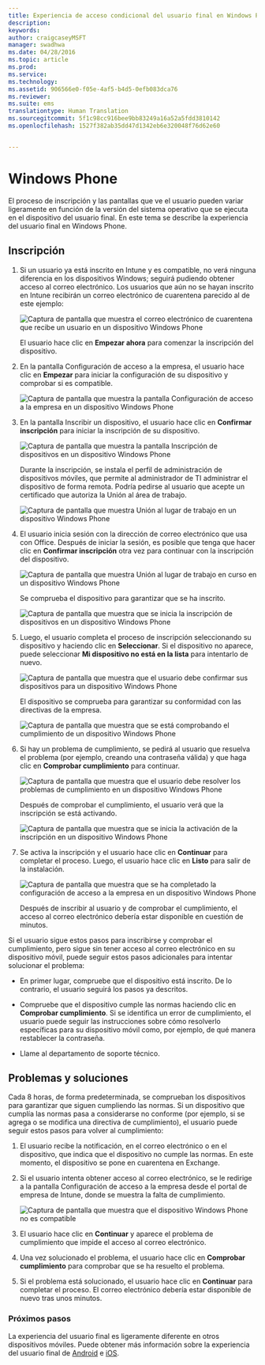 ```yaml
---
title: Experiencia de acceso condicional del usuario final en Windows Phone
description: 
keywords: 
author: craigcaseyMSFT
manager: swadhwa
ms.date: 04/28/2016
ms.topic: article
ms.prod: 
ms.service: 
ms.technology: 
ms.assetid: 906566e0-f05e-4af5-b4d5-0efb083dca76
ms.reviewer: 
ms.suite: ems
translationtype: Human Translation
ms.sourcegitcommit: 5f1c98cc916bee9bb83249a16a52a5fdd3810142
ms.openlocfilehash: 1527f382ab35dd47d1342eb6e320048f76d62e60


---
```


# Windows Phone

El proceso de inscripción y las pantallas que ve el usuario pueden variar ligeramente en función de la versión del sistema operativo que se ejecuta en el dispositivo del usuario final.  En este tema se describe la experiencia del usuario final en Windows Phone.

## Inscripción

1.  Si un usuario ya está inscrito en Intune y es compatible, no verá ninguna diferencia en los dispositivos Windows; seguirá pudiendo obtener acceso al correo electrónico. Los usuarios que aún no se hayan inscrito en Intune recibirán un correo electrónico de cuarentena parecido al de este ejemplo:

    ![Captura de pantalla que muestra el correo electrónico de cuarentena que recibe un usuario en un dispositivo Windows Phone](./media/ProtectEmail/EUX-Windows-quarantineEmail.png)

    El usuario hace clic en **Empezar ahora** para comenzar la inscripción del dispositivo.

2.  En la pantalla Configuración de acceso a la empresa, el usuario hace clic en **Empezar** para iniciar la configuración de su dispositivo y comprobar si es compatible.

    ![Captura de pantalla que muestra la pantalla Configuración de acceso a la empresa en un dispositivo Windows Phone](./media/ProtectEmail/EUX-Windows1-company-Access-Setup.png)

3.  En la pantalla Inscribir un dispositivo, el usuario hace clic en **Confirmar inscripción** para iniciar la inscripción de su dispositivo.

    ![Captura de pantalla que muestra la pantalla Inscripción de dispositivos en un dispositivo Windows Phone](./media/ProtectEmail/EUX-Windows3-enroll-Device.png)

    Durante la inscripción, se instala el perfil de administración de dispositivos móviles, que permite al administrador de TI administrar el dispositivo de forma remota. Podría pedirse al usuario que acepte un certificado que autoriza la Unión al área de trabajo.

    ![Captura de pantalla que muestra Unión al lugar de trabajo en un dispositivo Windows Phone](./media/ProtectEmail/EUX-Windows4-workplaceJoin1.png)

4.  El usuario inicia sesión con la dirección de correo electrónico que usa con Office. Después de iniciar la sesión, es posible que tenga que hacer clic en **Confirmar inscripción** otra vez para continuar con la inscripción del dispositivo.

    ![Captura de pantalla que muestra Unión al lugar de trabajo en curso en un dispositivo Windows Phone](./media/ProtectEmail/EUX-Windows5-workplaceJoin2.png)

    Se comprueba el dispositivo para garantizar que se ha inscrito.

    ![Captura de pantalla que muestra que se inicia la inscripción de dispositivos en un dispositivo Windows Phone](./media/ProtectEmail/EUX-Windows6-checking-Enrollment.png)

5.  Luego, el usuario completa el proceso de inscripción seleccionando su dispositivo y haciendo clic en **Seleccionar**. Si el dispositivo no aparece, puede seleccionar **Mi dispositivo no está en la lista** para intentarlo de nuevo.

    ![Captura de pantalla que muestra que el usuario debe confirmar sus dispositivos para un dispositivo Windows Phone](./media/ProtectEmail/EUX-Windows7-confirm-Device.png)

    El dispositivo se comprueba para garantizar su conformidad con las directivas de la empresa.

    ![Captura de pantalla que muestra que se está comprobando el cumplimiento de un dispositivo Windows Phone](./media/ProtectEmail/EUX-Windows9-checking-Compliance.png)

6.  Si hay un problema de cumplimiento, se pedirá al usuario que resuelva el problema (por ejemplo, creando una contraseña válida) y que haga clic en **Comprobar cumplimiento** para continuar.

    ![Captura de pantalla que muestra que el usuario debe resolver los problemas de cumplimiento en un dispositivo Windows Phone](./media/ProtectEmail/EUX-Windows13-resolve-Compliance.png)

    Después de comprobar el cumplimiento, el usuario verá que la inscripción se está activando.

    ![Captura de pantalla que muestra que se inicia la activación de la inscripción en un dispositivo Windows Phone](./media/ProtectEmail/EUX-Windows10-activating-Enrollment.png)

7.  Se activa la inscripción y el usuario hace clic en **Continuar** para completar el proceso. Luego, el usuario hace clic en **Listo** para salir de la instalación.

    ![Captura de pantalla que muestra que se ha completado la configuración de acceso a la empresa en un dispositivo Windows Phone](./media/ProtectEmail/EUX-Windows11-COMPLETE.png)

    Después de inscribir al usuario y de comprobar el cumplimiento, el acceso al correo electrónico debería estar disponible en cuestión de minutos.

Si el usuario sigue estos pasos para inscribirse y comprobar el cumplimiento, pero sigue sin tener acceso al correo electrónico en su dispositivo móvil, puede seguir estos pasos adicionales para intentar solucionar el problema:

-   En primer lugar, compruebe que el dispositivo está inscrito. De lo contrario, el usuario seguirá los pasos ya descritos.

-   Compruebe que el dispositivo cumple las normas haciendo clic en **Comprobar cumplimiento**. Si se identifica un error de cumplimiento, el usuario puede seguir las instrucciones sobre cómo resolverlo específicas para su dispositivo móvil como, por ejemplo, de qué manera restablecer la contraseña.

-   Llame al departamento de soporte técnico.

## Problemas y soluciones
Cada 8 horas, de forma predeterminada, se comprueban los dispositivos para garantizar que siguen cumpliendo las normas. Si un dispositivo que cumplía las normas pasa a considerarse no conforme (por ejemplo, si se agrega o se modifica una directiva de cumplimiento), el usuario puede seguir estos pasos para volver al cumplimiento:

1.  El usuario recibe la notificación, en el correo electrónico o en el dispositivo, que indica que el dispositivo no cumple las normas. En este momento, el dispositivo se pone en cuarentena en Exchange.

2.  Si el usuario intenta obtener acceso al correo electrónico, se le redirige a la pantalla Configuración de acceso a la empresa desde el portal de empresa de Intune, donde se muestra la falta de cumplimiento.

    ![Captura de pantalla que muestra que el dispositivo Windows Phone no es compatible](./media/ProtectEmail/EUX-Windows14-OutOfCompliance.png)

3.  El usuario hace clic en **Continuar** y aparece el problema de cumplimiento que impide el acceso al correo electrónico.

4.  Una vez solucionado el problema, el usuario hace clic en **Comprobar cumplimiento** para comprobar que se ha resuelto el problema.

5.  Si el problema está solucionado, el usuario hace clic en **Continuar** para completar el proceso. El correo electrónico debería estar disponible de nuevo tras unos minutos.

### Próximos pasos
La experiencia del usuario final es ligeramente diferente en otros dispositivos móviles. Puede obtener más información sobre la experiencia del usuario final de [Android](end-user-experience-conditional-access-android.md) e [iOS](end-user-experience-conditional-access-ios.md).



<!--HONumber=Jun16_HO4-->


